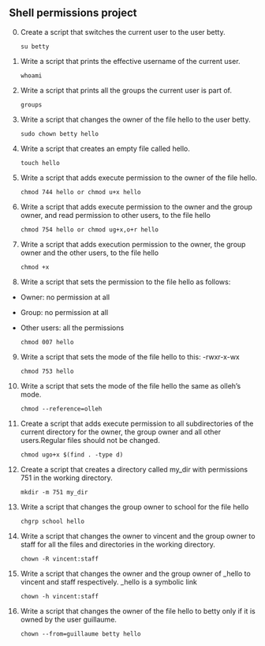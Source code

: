 ## Shell permissions project

0. Create a script that switches the current user to the user betty.
     ```
     su betty
     ```
1. Write a script that prints the effective username of the current user.
    ```
    whoami
    ```
2. Write a script that prints all the groups the current user is part of.
    ```
    groups
    ```
3. Write a script that changes the owner of the file hello to the user betty.
    ```
    sudo chown betty hello
    ```
4. Write a script that creates an empty file called hello.
    ```
    touch hello
    ```
5. Write a script that adds execute permission to the owner of the file hello.
    ```
    chmod 744 hello or chmod u+x hello
    ```

6. Write a script that adds execute permission to the owner and the group owner, and read permission to other users, to the file hello
    ```
    chmod 754 hello or chmod ug+x,o+r hello
    ```
7. Write a script that adds execution permission to the owner, the group owner and the other users, to the file hello
    ```
    chmod +x
    ```
8. Write a script that sets the permission to the file hello as follows:
  * Owner: no permission at all
  * Group: no permission at all
  * Other users: all the permissions
    
    ```
    chmod 007 hello
    ```
9. Write a script that sets the mode of the file hello to this: -rwxr-x-wx
    ```
    chmod 753 hello
    ```
    
10. Write a script that sets the mode of the file hello the same as olleh’s mode.
    ```
    chmod --reference=olleh
    ```
    
11. Create a script that adds execute permission to all subdirectories of the current directory for the owner, the group owner and all other users.Regular files should not be changed.
    ```
    chmod ugo+x $(find . -type d)
    ```
12. Create a script that creates a directory called my_dir with permissions 751 in the working directory.
    ```
    mkdir -m 751 my_dir
    ```
13. Write a script that changes the group owner to school for the file hello
     ```
     chgrp school hello
    ```
100. Write a script that changes the owner to vincent and the group owner to staff for all the files and directories in the working directory.
     ```
     chown -R vincent:staff
     ```
101. Write a script that changes the owner and the group owner of _hello to vincent and staff respectively. _hello is a symbolic link
     ```
     chown -h vincent:staff
     ```
102. Write a script that changes the owner of the file hello to betty only if it is owned by the user guillaume.
     ```
     chown --from=guillaume betty hello
     ```

